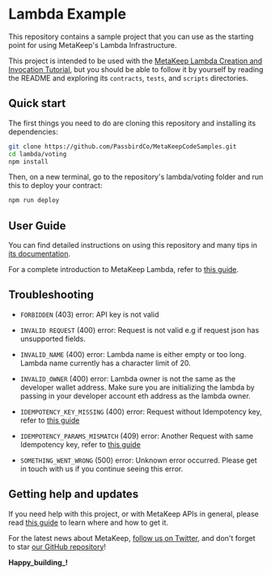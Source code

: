 # Lambda Example

This repository contains a sample project that you can use as the starting point
for using MetaKeep's Lambda Infrastructure.

This project is intended to be used with the
[MetaKeep Lambda Creation and Invocation Tutorial](https://docs.metakeep.xyz/reference/lambda-101), but you should be
able to follow it by yourself by reading the README and exploring its
`contracts`, `tests`, and `scripts` directories.

## Quick start

The first things you need to do are cloning this repository and installing its
dependencies:

```sh
git clone https://github.com/PassbirdCo/MetaKeepCodeSamples.git
cd lambda/voting
npm install
```

Then, on a new terminal, go to the repository's lambda/voting folder and run this to
deploy your contract:

```sh
npm run deploy
```

## User Guide

You can find detailed instructions on using this repository and many tips in [its documentation](https://docs.metakeep.xyz/reference/lambda-101).

For a complete introduction to MetaKeep Lambda, refer to [this guide](https://docs.metakeep.xyz/reference/lambda-101).

## Troubleshooting

- `FORBIDDEN` (403) error: API key is not valid


- `INVALID REQUEST` (400) error: Request is not valid e.g if request json has unsupported fields.


- `INVALID_NAME` (400) error: Lambda name is either empty or too long. Lambda name currently has a character limit of 20.


- `INVALID_OWNER` (400) error: Lambda owner is not the same as the developer wallet address. Make sure you are initializing the lambda by passing in your developer account eth address as the lambda owner.


- `IDEMPOTENCY_KEY_MISSING` (400) error: Request without Idempotency key, refer to [this guide](https://docs.metakeep.xyz/reference/idempotency-key)


- `IDEMPOTENCY_PARAMS_MISMATCH` (409) error: Another Request with same Idempotency key, refer to [this guide](https://docs.metakeep.xyz/reference/idempotency-key)


- `SOMETHING_WENT_WRONG` (500) error: Unknown error occurred. Please get in touch with us if you continue seeing this error.


## Getting help and updates

If you need help with this project, or with MetaKeep APIs in general, please read [this guide](https://docs.metakeep.xyz/) to learn where and how to get it.

For the latest news about MetaKeep, [follow us on Twitter](https://twitter.com/metakeep), and don't forget to star [our GitHub repository](https://github.com/PassbirdCo/MetaKeepCodeSamples.git)!

**Happy_building_!**
